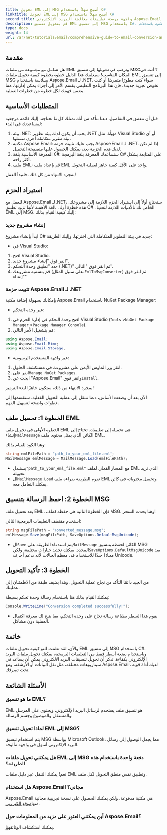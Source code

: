 ```yaml
---
title: تحويل EML إلى MSG أصبح سهلاً باستخدام C#
linktitle: تحويل EML إلى MSG أصبح سهلاً باستخدام C#
second_title: واجهة برمجة تطبيقات معالجة البريد الإلكتروني Aspose.Email .NET
description: قم بتحويل تنسيق EML إلى تنسيق MSG باستخدام C#. اتبع دليلنا خطوة بخطوة باستخدام Aspose.Email لـ .NET لتحويلات الملفات بسلاسة.
type: docs
weight: 14
url: /ar/net/tutorials/email/comprehensive-guide-to-email-conversion-and-export/eml-to-msg-convert-made-easy-using-csharp/
---
```

## مقدمة

هل تتعامل مع مجموعة من ملفات EML وترغب في تحويلها إلى تنسيق MSG؟ أنت في المكان المناسب! سيعلمك هذا الدليل خطوة بخطوة كيفية تحويل ملفات EML إلى تنسيق MSG بسلاسة باستخدام Aspose.Email لـ .NET. سواء كنت مطورًا متمرسًا أو كنت تخوض تجربة جديدة، فإن هذا البرنامج التعليمي يقسم الأمر إلى أجزاء يمكن إدارتها، مما يضمن فهمك لكل خطوة من خطوات العملية.

## المتطلبات الأساسية

قبل أن نتعمق في التفاصيل، دعنا نتأكد من أنك تمتلك كل ما تحتاجه. إليك قائمة مرجعية لمساعدتك في البدء:

1. بيئة .NET: يجب أن يكون لديك بيئة تطوير .NET مهيأة، مثل Visual Studio أو أي بيئة تطوير متكاملة أخرى تفضلها.
2.  مكتبة Aspose.Email: يجب عليك تثبيت حزمة Aspose.Email لـ .NET. إذا لم تكن لديك هذه الحزمة بعد، يمكنك الحصول عليها من[صفحة التحميل](https://releases.aspose.com/email/net/).
3. المعرفة الأساسية بلغة C#: ستساعدك المعرفة بلغة البرمجة C# على المتابعة بشكل أكثر راحة.
4. ملف EML: قم بإعداد ملف EML واحد على الأقل كعينة جاهز لعملية التحويل.

بمجرد الانتهاء من كل ذلك، فلنبدأ العمل!

## استيراد الحزم

للعمل مع Aspose.Email لـ .NET، ستحتاج أولاً إلى استيراد الحزم اللازمة إلى مشروعك. هذه خطوة أولى بالغة الأهمية لأنها تزود تطبيق C# الخاص بك بالأدوات اللازمة لتحويل EML إلى MSG. إليك كيفية القيام بذلك:

### إنشاء مشروع جديد

ابدأ بإنشاء مشروع C# جديد في بيئة التطوير المتكاملة التي اخترتها. وإليك الطريقة:

- في Visual Studio: 
1. افتح Visual Studio.
2. انقر فوق "إنشاء مشروع جديد".
3. حدد "تطبيق وحدة التحكم (.NET)" ثم انقر فوق "التالي".
4.  قم بتسمية مشروعك (على سبيل المثال،`EmlToMsgConverter`) ثم انقر فوق "إنشاء".

### تثبيت حزمة Aspose.Email لـ .NET

بإمكانك بسهولة إضافة مكتبة Aspose.Email باستخدام NuGet Package Manager:

- عبر وحدة التحكم:
1. افتح وحدة التحكم في إدارة الحزم في Visual Studio (`Tools` >`NuGet Package Manager` >`Package Manager Console`).
2. قم بتشغيل الأمر التالي:

```csharp
using Aspose.Email;
using Aspose.Email.Mime;
using Aspose.Email.Storage;
```

- عبر واجهة المستخدم الرسومية:
1. انقر بزر الماوس الأيمن على مشروعك في مستكشف الحلول.
2.  انقر على`Manage NuGet Packages`.
3.  ابحث عن "Aspose.Email" وانقر فوق`Install`.

بمجرد الانتهاء من ذلك، ستكون جاهزًا لبدء الترميز!

الآن بعد أن وضعت الأساس، دعنا ننتقل إلى عملية التحويل الفعلية. سنقسمها إلى خطوات واضحة لتسهيل الفهم.

## الخطوة 1: تحميل ملف EML

 الخطوة الأولى في تحويل ملف EML هي تحميله إلى تطبيقك. تحتاج إلى إنشاء`MailMessage` الكائن الذي يمثل محتوى ملف EML.

وهنا الكود للقيام بذلك:

```csharp
string emlFilePath = "path_to_your_eml_file.eml";
MailMessage emlMessage = MailMessage.Load(emlFilePath);
```
 
-  يستبدل`"path_to_your_eml_file.eml"` مع المسار الفعلي لملف EML الذي تريد تحويله.
-  ال`MailMessage.Load` تقوم الطريقة بقراءة ملف EML وتحميل محتوياته في كائن يمكنك التعامل معه.

## الخطوة 2: احفظ الرسالة بتنسيق MSG

بعد تحميل ملف EML، فإن الخطوة التالية هي حفظه كملف MSG. وهنا يحدث السحر!

استخدم مقتطف التعليمات البرمجية التالي:

```csharp
string msgFilePath = "converted_message.msg";
emlMessage.Save(msgFilePath, SaveOptions.DefaultMsgUnicode);
```
 
-  ال`Save` يتم استدعاء الطريقة على`MailMessage` الكائن لحفظه بتنسيق MSG المحدد. يمكنك تحديد خيارات مختلفة، ولكن`SaveOptions.DefaultMsgUnicode` يعد معيارًا جيدًا للاستخدام في معظم الحالات لأنه يدعم أحرف Unicode.

## الخطوة 3: تأكيد التحويل

من الجيد دائمًا التأكد من نجاح عملية التحويل. وهذا يضيف طبقة من الاطمئنان إلى عمليتك.

يمكنك القيام بذلك هنا باستخدام رسالة وحدة تحكم بسيطة:

```csharp
Console.WriteLine("Conversion completed successfully!");
```
 
- يقوم هذا السطر بطباعة رسالة نجاح على وحدة التحكم، مما يتيح لك معرفة اكتمال العملية دون مشاكل.

## خاتمة

والآن، لقد تعلمت للتو كيفية تحويل ملفات EML إلى تنسيق MSG باستخدام C#. وباستخدام بضعة أسطر فقط من التعليمات البرمجية، يمكنك تحويل ملفات البريد الإلكتروني بكفاءة. تذكر أن تحويل تنسيقات البريد الإلكتروني يمكن أن يساعد في سيناريوهات مختلفة، مثل نقل البيانات أو الأرشفة، ومع Aspose.Email، لديك أداة قوية تحت تصرفك.

## الأسئلة الشائعة

### ما هو تنسيق EML؟
EML هو تنسيق ملف يستخدم لرسائل البريد الإلكتروني، ويحتوي على المرسل والمستقبل والموضوع وجسم الرسالة.

### لماذا تحويل تنسيق EML إلى MSG؟
يتم استخدام تنسيق MSG بواسطة Microsoft Outlook، مما يجعل الوصول إلى رسائل البريد الإلكتروني أسهل في واجهة مألوفة.

### هل يمكنني تحويل ملفات EML إلى MSG دفعة واحدة باستخدام هذه الطريقة؟
نعم! يمكنك التنقل عبر دليل ملفات EML وتطبيق نفس منطق التحويل لكل ملف.

### هل استخدام Aspose.Email مجاني؟
 Aspose.Email هي مكتبة مدفوعة، ولكن يمكنك الحصول على نسخة تجريبية مجانية منها[موقع إلكتروني](https://releases.aspose.com/).

### أين يمكنني العثور على مزيد من المعلومات حول Aspose.Email؟
 يمكنك استكشاف الوثائق[هنا](https://reference.aspose.com/email/net/).